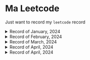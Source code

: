 # Ma Leetcode

Just want to record my `leetcode` record 

<details>
<summary>Record of January, 2024</summary>

## 1/14, 2024
> Two Sum
> 
> Palindrome Number
> 
> Roman to Integer
> 
> Longest Common Prefix
>
> Valid Parentheses
> 
> Add Two Numbers

## 1/21, 2024
> Same Tree
> 
> Symmetric Tree
> 
> Convert Sorted Array to Binary Search Tree
> 
> Balanced Binary Tree
> 
> Minimum Depth of Binary Tree
> 
> Longest Substring Without Repeating Characters
> 
> Maximum Nesting Depth of the Parentheses

## 1/22, 2024
> Path Sum
>
> Pascal's Triangle II
> 
> Best Time to Buy and Sell Stock

## 1/23, 2024
> Linked List Cycle
>
> Intersection of Two Linked Lists
>
> Happy Number
> 
> Invert Binary Tree
> 
> Longest Palindrome Substring

## 1/24, 2024
> Median of Two Sorted Arrays
> 
> Reverse Integer
>
> Regular Expression Matching

## 1/25, 2024
> Container With Most Water
> 
> 3Sum
>
> 3Sum Closest
>
> Letter Combinations of a Phone Number

## 1/26, 2024
> Summary Ranges
> 
> Binary Tree Paths
>
> First Bad Version
>
> World Pattern
>
> Diameter of Binary Tree

## 1/27, 2024
> Unique Paths
>
> Intersection of Two Arrays
>
> Ransom Note
>
> Sum of Left Leaves
>
> Longest Palindrome
> 
> Find All Numbers Disappeared in an Array

## 1/28, 2024
> License Key Formatting
>
> Teemo Attacking
>
> Find Mode in Binary Search Tree
>
> Minimum Absolute Difference in BST
>
> Maximum Depth of N-ary Tree
>
> Binary Tree Tilt
>
> Subtree of Another Tree
>
> Remove Nth Node From End of List
>
> Swap Nodes with Pairs
>
> String to Integer (atoi)

## 1/29, 2024
> Generate Parentheses
>
> Next Permutation
>
> Search in Rotated Sorted Array
>
> Find First and Last Position of Element in Sorted Array
>
> Count and Say
>
> Combination Sum
>
> Combination Sum II
>
> First Missing Positive

## 1/30, 2024
> Zigzag Conversion
>
> Multiply Strings
> 
> Jump Game II
>
> Permutations
>
> Permutations II
>
> Group Anagrams
>
> Minimum Path Sum
>
> Simplify Path
>
> Combinations

## 1/31, 2024
> Daily Temperatures 
>
> Merge k Sorted Lists
>
> Subsets
</details>

<details>
<summary>Record of February, 2024</summary>

## 2/2, 2024
> Reverse Linked List II
>
> Longest Subsequence With Limited Sum
>
> Check Distances Between Same Letters
>
> Partition Array for Maximum Sum

## 2/3, 2024
> Partition List
>
> Reduction Operations to Make the Array Elements Equal
>
> Four Divisors
>
> Count Nice Pairs in an Array

## 2/9, 2024
> Largest Divisible Subset
>
> Smallest String Starting From Leaf
>
> Perfect Squares
>
> Sort Characters By Frequency

## 2/13, 2024
> Print Binary Tree
>
> Cherry Pickup II
>
> Path Sum II
>
> Palindromic Substrings

## 2/14, 2024
> Rearrange Array Elements by Sign
>
> Binary Tree Cameras
>
> Delete Leaves With a Given Value
>
> Verify Preorder Serialization of a Binary Tree
> 
> Merge Intervals

## 2/16, 2024
> Find Polygon With the Largest Perimeter
>
> Numbers With Same Consecutive Differences
>
> Least Number of Unique Integers after K Removals
>
> Redistribute Characters to Make All Strings Equal

## 2/18, 2024
> Meeting Rooms III
>
> Sum of Root To Leaf Binary Numbers
>
> Find Largest Value in Each Tree Row
>
> Flip Equivalent Binary Trees

## 2/19, 2024
> Flatten Binary Tree to Linked List
>
> Binary Tree Level Order Traversal
>
> Find a Corresponding Node of a Binary Tree in a Clone of That Tree
>
> Binary Tree Right Side View

## 2/21, 2024
> Construct Binary Tree from Preorder and Inorder Traversal
>
> Convert BST to Greater Tree
>
> Set Matrix Zeroes
>
> Bitwise AND of Numbers Range

## 2/22, 2024
> Balance a Binary Search Tree
>
> Count Good Nodes in Binary Tree
>
> Merge Two Binary Trees
>
> Find the Town Judge

## 2/23, 2024
> Cheapest Flights Within K Stops
>
> Decode the Slanted Ciphertext
>
> Flip Binary Tree To Match Preorder Traversal
>
> Pseudo-Palindromic Paths in a Binary Tree

## 2/26, 2024
> Find All People With Secret
>
> Maximum Width of Binary Tree
>
> Greatest Common Divisor Traversal
>
> Remove Colored Pieces if Both Neighbors are the Same Color

## 2/29, 2024
> Minimum Moves to Equal Array Elements
>
> Find Bottom Left Tree Value
>
> Even Odd Tree
</details>

<details>
<summary>Record of March, 2024</summary>

> Bag of Tokens
> 
> Minimum Length of String After Deleting Similar Ends
>
> Custom Sort String
>
> Remove Zero Sum Consecutive Nodes from Linked List
>
> Binary Subarrays With Sum
> 
> Product of Array Except Self
>
> Contiguous Array
>
> Insert Interval
> 
> Minimum Number of Arrows to Burst Balloons
>
> Task Scheduler
>
> Merge In Between Linked Lists
>
> Reorder List
>
> Find the Duplicate Number
>
> Find All Duplicates in an Array
>
> Subarray Product Less Than K
>
> Length of Longest Subarray With at Most K Frequency
>
> Count Subarrays Where Max Element Appears at Least K Times
>
> Subarrays with K Different Integers
>
> Count Subarrays With Fixed Bounds
</details>

<details>
<summary>Record of April, 2024</summary>

> Word Search
>
> Minimum Remove to Make Valid Parentheses
>
> Valid Parenthesis String
>
> Reveal Cards In Increasing Order
>
> Remove K Digits
>
> Trapping Rain Water
>
> Maximal Rectangle
> 
> Sum Root to Leaf Numbers
>
> Add One Row to Tree
>
> Number of Islands
>
> Find All Groups of Farmland
>
> Open the Lock
>
> Minimum Height Trees
>
> Longest Ideal Subsequence
>
> Minimum Falling Path Sum II
>
> Freedom Trail
>
> Sum of Distances in Tree
>
> Minimum Number of Operations to Make Array XOR Equal to K
>
> Number of Wonderful Substrings
</details>

<details>
<summary>Record of April, 2024</summary>

> Compare Version Numbers
>
> Boats to Save People
>
> Delete Node in a Linked List
>
> Remove Nodes From Linked List
>
> Double a Number Represented as a Linked List
>
> Maximize Happiness of Selected Children
>
> K-th Smallest Prime Fraction
>
> Minimum Cost to Hire K Workers
>
> Score After Flipping Matrix
>
> Find the Safest Path in a Grid
>
> Path with Maximum Gold
>
> Distribute Coins in Binary Tree
>
> Find the Maximum Sum of Node Values
> 
> Palindrome Partitioning
>
> The Number of Beautiful Subsets
>
> Maximum Score Words Formed by Letters 
>
> Word Break II
>
> Student Attendance Record II
>
> Get Equal Substrings Within Budget
>
> Number of Steps to Reduce a Number in Binary Representation to One
>
> Count Triplets That Can Form Two Arrays of Equal XOR
>
> Single Number III

</details>
